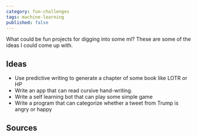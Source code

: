 ```yaml
---
category: fun-challenges
tags: machine-learning
published: false
---
```


What could be fun projects for digging into some ml?
These are some of the ideas I could come up with.

## Ideas

* Use predictive writing to generate a chapter of some book like LOTR or HP
* Write an app that can read cursive hand-writing.
* Write a self learning bot that can play some simple game
* Write a program that can categorize whether a tweet from Trump is angry or happy

## Sources
